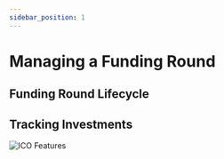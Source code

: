 ```yaml
---
sidebar_position: 1
---
```


# Managing a Funding Round




## Funding Round Lifecycle



## Tracking Investments

![ICO Features](/img/dappmin/ico_tracking.png)


